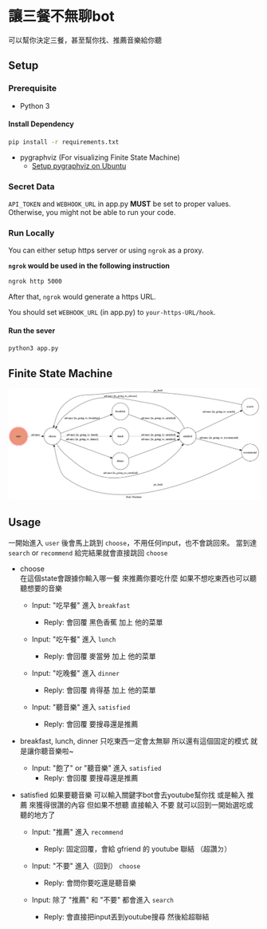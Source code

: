 # 讓三餐不無聊bot

可以幫你決定三餐，甚至幫你找、推薦音樂給你聽

## Setup

### Prerequisite
* Python 3

#### Install Dependency
```sh
pip install -r requirements.txt
```

* pygraphviz (For visualizing Finite State Machine)
    * [Setup pygraphviz on Ubuntu](http://www.jianshu.com/p/a3da7ecc5303)

### Secret Data

`API_TOKEN` and `WEBHOOK_URL` in app.py **MUST** be set to proper values.
Otherwise, you might not be able to run your code.

### Run Locally
You can either setup https server or using `ngrok` as a proxy.

**`ngrok` would be used in the following instruction**

```sh
ngrok http 5000
```

After that, `ngrok` would generate a https URL.

You should set `WEBHOOK_URL` (in app.py) to `your-https-URL/hook`.

#### Run the sever

```sh
python3 app.py
```

## Finite State Machine
![fsm](./img/show-fsm.png)

## Usage

一開始進入 `user` 後會馬上跳到 `choose`，不用任何input，也不會跳回來。
當到達 `search` or `recommend` 給完結果就會直接跳回 `choose`

* choose	
在這個state會跟據你輸入哪一餐
來推薦你要吃什麼
如果不想吃東西也可以聽聽想要的音樂
	* Input: "吃早餐" 進入 `breakfast`
		* Reply: 會回覆 黑色香蕉 加上 他的菜單

	* Input: "吃午餐" 進入 `lunch`
		* Reply: 會回覆 麥當勞 加上 他的菜單

	* Input: "吃晚餐" 進入 `dinner`
		* Reply: 會回覆 肯得基 加上 他的菜單

	* Input: "聽音樂" 進入 `satisfied`
		* Reply: 會回覆 要搜尋還是推薦

* breakfast, lunch, dinner
只吃東西一定會太無聊
所以還有這個固定的模式 就是讓你聽音樂啦~
	* Input: "飽了" or "聽音樂" 進入 `satisfied`
		* Reply: 會回覆 要搜尋還是推薦

* satisfied
如果要聽音樂
可以輸入關鍵字bot會去youtube幫你找
或是輸入 推薦 來獲得很讚的內容
但如果不想聽 直接輸入 不要 就可以回到一開始選吃或聽的地方了
	* Input: "推薦" 進入 `recommend`
		* Reply: 固定回覆，會給 gfriend 的 youtube 聯結 （超讚ㄉ）

	* Input: "不要" 進入（回到） `choose`
		* Reply: 會問你要吃還是聽音樂
	
	* Input: 除了 "推薦" 和 "不要" 都會進入 `search`
		* Reply: 會直接把input丟到youtube搜尋 然後給超聯結



